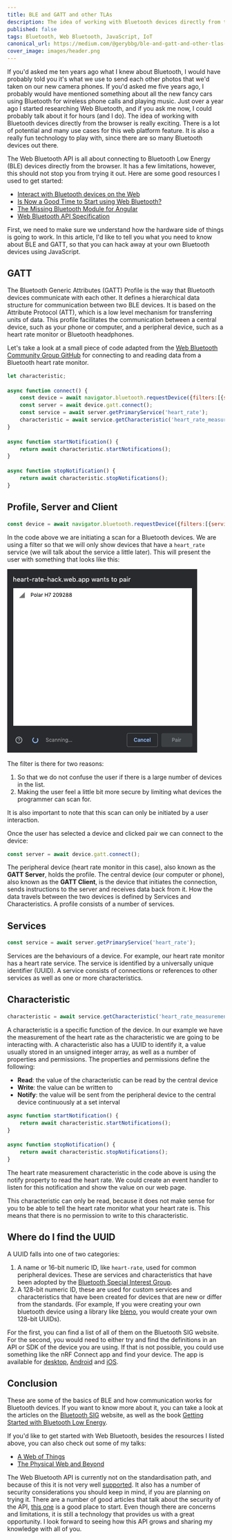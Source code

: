 ```yaml
---
title: BLE and GATT and other TLAs
description: The idea of working with Bluetooth devices directly from the browser is really exciting. There is a lot of potential and many use cases for this web platform feature. It is also a really fun technology to play with, since there are so many Bluetooth devices out there.
published: false
tags: Bluetooth, Web Bluetooth, JavaScript, IoT
canonical_url: https://medium.com/@gerybbg/ble-and-gatt-and-other-tlas-d6619cb684dd
cover_image: images/header.png
---
```


If you'd asked me ten years ago what I knew about Bluetooth, I would have probably told you it's what we use to send each other photos that we'd taken on our new camera phones. If you'd asked me five years ago, I probably would have mentioned something about all the new fancy cars using Bluetooth for wireless phone calls and playing music. Just over a year ago I started researching Web Bluetooth, and if you ask me now, I could probably talk about it for hours (and I do). The idea of working with Bluetooth devices directly from the browser is really exciting. There is a lot of potential and many use cases for this web platform feature. It is also a really fun technology to play with, since there are so many Bluetooth devices out there.

The Web Bluetooth API is all about connecting to Bluetooth Low Energy (BLE) devices directly from the browser. It has a few limitations, however, this should not stop you from trying it out. Here are some good resources I used to get started:

- [Interact with Bluetooth devices on the Web](https://developers.google.com/web/updates/2015/07/interact-with-ble-devices-on-the-web)
- [Is Now a Good Time to Start using Web Bluetooth?](https://medium.com/@urish/is-now-a-good-time-to-start-using-web-bluetooth-hint-yes-yes-it-is-99e998d7b9f6)
- [The Missing Bluetooth Module for Angular](https://dev.to/angular/the-web-bluetooth-module-for-angular-314b)
- [Web Bluetooth API Specification](https://webbluetoothcg.github.io/web-bluetooth/)

First, we need to make sure we understand how the hardware side of things is going to work. In this article, I'd like to tell you what you need to know about BLE and GATT, so that you can hack away at your own Bluetooth devices using JavaScript.

## GATT

The Bluetooth Generic Attributes (GATT) Profile is the way that Bluetooth devices communicate with each other. It defines a hierarchical data structure for communication between two BLE devices. It is based on the Attribute Protocol (ATT), which is a low level mechanism for transferring units of data. This profile facilitates the communication between a central device, such as your phone or computer, and a peripheral device, such as a heart rate monitor or Bluetooth headphones.

Let's take a look at a small piece of code adapted from the [Web Bluetooth Community Group GitHub](https://github.com/WebBluetoothCG/demos) for connecting to and reading data from a Bluetooth heart rate monitor.

```js
let characteristic;

async function connect() {
    const device = await navigator.bluetooth.requestDevice({filters:[{services:[ 'heart_rate' ]}]});
    const server = await device.gatt.connect();
    const service = await server.getPrimaryService('heart_rate');
    characteristic = await service.getCharacteristic('heart_rate_measurement');
}

async function startNotification() {
    return await characteristic.startNotifications();
}

async function stopNotification() {
    return await characteristic.stopNotifications();
}
```

## Profile, Server and Client

```js
const device = await navigator.bluetooth.requestDevice({filters:[{services:[ 'heart_rate' ]}]});
```

In the code above we are initiating a scan for a Bluetooth devices. We are using a filter so that we will only show devices that have a `heart_rate` service (we will talk about the service a little later). This will present the user with something that looks like this:

![scan for heart rate monitor](images/scan.png "")

The filter is there for two reasons:

1. So that we do not confuse the user if there is a large number of devices in the list.
2. Making the user feel a little bit more secure by limiting what devices the programmer can scan for.

It is also important to note that this scan can only be initiated by a user interaction.

Once the user has selected a device and clicked pair we can connect to the device:

```js
const server = await device.gatt.connect();
```

The peripheral device (heart rate monitor in this case), also known as the **GATT Server**, holds the profile. The central device (our computer or phone), also known as the **GATT Client**, is the device that initiates the connection, sends instructions to the server and receives data back from it. How the data travels between the two devices is defined by Services and Characteristics. A profile consists of a number of services.

## Services

```js
const service = await server.getPrimaryService('heart_rate');
```

Services are the behaviours of a device. For example, our heart rate monitor has a heart rate service. The service is identified by a universally unique identifier (UUID). A service consists of connections or references to other services as well as one or more characteristics.

## Characteristic

```js
characteristic = await service.getCharacteristic('heart_rate_measurement');
```

A characteristic is a specific function of the device. In our example we have the measurement of the heart rate as the characteristic we are going to be interacting with. A characteristic also has a UUID to identify it, a value usually stored in an unsigned integer array, as well as a number of properties and permissions. The properties and permissions define the following:

- **Read**: the value of the characteristic can be read by the central device
- **Write**: the value can be written to
- **Notify**: the value will be sent from the peripheral device to the central device continuously at a set interval

```js
async function startNotification() {
    return await characteristic.startNotifications();
}

async function stopNotification() {
    return await characteristic.stopNotifications();
}
```

The heart rate measurement characteristic in the code above is using the notify property to read the heart rate. We could create an event handler to listen for this notification and show the value on our web page.

This characteristic can only be read, because it does not make sense for you to be able to tell the heart rate monitor what your heart rate is. This means that there is no permission to write to this characteristic.

## Where do I find the UUID

A UUID falls into one of two categories:

1. A name or 16-bit numeric ID, like `heart-rate`, used for common peripheral devices. These are services and characteristics that have been adopted by the [Bluetooth Special Interest Group](https://www.bluetooth.com/).
2. A 128-bit numeric ID, these are used for custom services and characteristics that have been created for devices that are new or differ from the standards. (For example, If you were creating your own bluetooth device using a library like [bleno](https://github.com/noble/bleno), you would create your own 128-bit UUIDs).

For the first, you can find a list of all of them on the Bluetooth SIG website. For the second, you would need to either try and find the definitions in an API or SDK of the device you are using. If that is not possible, you could use something like the nRF Connect app and find your device. The app is available for [desktop](https://www.nordicsemi.com/?sc_itemid=%7BB935528E-8BFA-42D9-8BB5-83E2A5E1FF5C%7D), [Android](https://play.google.com/store/apps/details?id=no.nordicsemi.android.mcp&hl=en_ZA) and [iOS](https://apps.apple.com/za/app/nrf-connect/id1054362403).

## Conclusion

These are some of the basics of BLE and how communication works for Bluetooth devices. If you want to know more about it, you can take a look at the articles on the [Bluetooth SIG](https://www.bluetooth.com/) website, as well as the book [Getting Started with Bluetooth Low Energy](https://www.oreilly.com/library/view/getting-started-with/9781491900550/).

If you'd like to get started with Web Bluetooth, besides the resources I listed above, you can also check out some of my talks:

- [A Web of Things](https://www.youtube.com/watch?v=GP0xo__mWdo)
- [The Physical Web and Beyond](https://www.youtube.com/watch?v=VofwRvURf6s)
 
The Web Bluetooth API is currently not on the standardisation path, and because of this it is not very well [supported](https://caniuse.com/#feat=web-bluetooth). It also has a number of security considerations you should keep in mind, if you are planning on trying it. There are a number of good articles that talk about the security of the API, [this one](https://medium.com/@jyasskin/the-web-bluetooth-security-model-666b4e7eed2) is a good place to start. Even though there are concerns and limitations, it is still a technology that provides us with a great opportunity. I look forward to seeing how this API grows and sharing my knowledge with all of you.